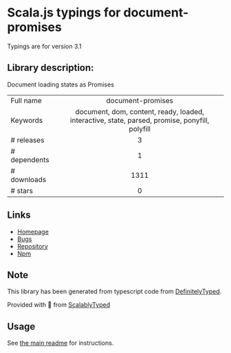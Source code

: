 
# Scala.js typings for document-promises

Typings are for version 3.1

## Library description:
Document loading states as Promises

|                    |                 |
| ------------------ | :-------------: |
| Full name          | document-promises |
| Keywords           | document, dom, content, ready, loaded, interactive, state, parsed, promise, ponyfill, polyfill |
| # releases         | 3 |
| # dependents       | 1 |
| # downloads        | 1311 |
| # stars            | 0 |

## Links
- [Homepage](https://github.com/jonathantneal/document-promises#readme)
- [Bugs](https://github.com/jonathantneal/document-promises/issues)
- [Repository](https://github.com/jonathantneal/document-promises)
- [Npm](https://www.npmjs.com/package/document-promises)
    


## Note
This library has been generated from typescript code from [DefinitelyTyped](https://definitelytyped.org).

Provided with :purple_heart: from [ScalablyTyped](https://github.com/oyvindberg/ScalablyTyped)

## Usage
See [the main readme](../../readme.md) for instructions.


